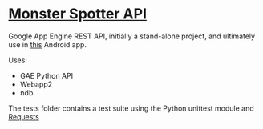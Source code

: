 [Monster Spotter API](https://github.com/skaliak/msp_gae_api)
=====================

Google App Engine REST API, initially a stand-alone project, and ultimately use in [this](https://github.com/skaliak/fuzzy-happiness) Android app. 

Uses:
 - GAE Python API
 - Webapp2
 - ndb
 
The tests folder contains a test suite using the Python unittest module and [Requests](http://docs.python-requests.org/en/latest/)
